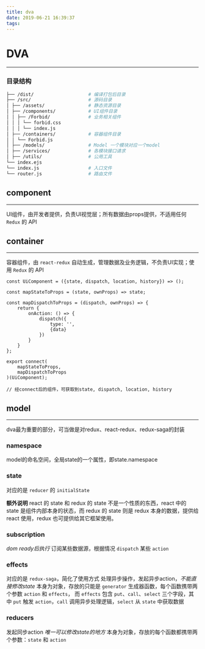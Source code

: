 ```yaml
---
title: dva
date: 2019-06-21 16:39:37
tags:
---
```


# DVA
----

### 目录结构

```bash
├── /dist/                    # 编译打包后目录
├── /src/                     # 源码目录
│ ├── /assets/                # 静态资源目录
│ ├── /components/            # UI组件目录
│ │ ├── /Forbid/              # 业务相关组件
│ │ │ └── forbid.css          
│ │ │ └── index.js            
│ ├── /containers/            # 容器组件目录
│ │ └── Forbid.js             
│ ├── /models/                # Model 一个模块对应一个model
│ ├── /services/              # 各模块接口请求
│ ├── /utils/                 # 公用工具
└── index.ejs                 
└── index.js                  # 入口文件
└── router.js                 # 路由文件
```

## component
----
UI组件，由开发者提供，负责UI视觉层；所有数据由props提供，不适用任何 `Redux` 的 API

## container
----
容器组件，由 `react-redux` 自动生成，管理数据及业务逻辑，不负责UI实现；使用 `Redux` 的 API

```
const UiComponent = ({state, dispatch, location, history}) => ();

const mapStateToProps = (state, ownProps) => state;

const mapDispatchToProps = (dispatch, ownProps) => {
    return {
        onAction: () => {
            dispatch({
                type: '',
                {data}
            })
        }
    }
};

export connect(
    mapStateToProps,
    mapDispatchToProps
)(UiComponent);

// 经connect后的组件，可获取到state, dispatch, location, history
```

## model
----
dva最为重要的部分，可当做是对redux、react-redux、redux-saga的封装

### namespace
model的命名空间，全局state的一个属性，即state.namespace

### state
对应的是 `reducer` 的 `initialState`

**额外说明**
react 的 state 和 redux 的 state 不是一个性质的东西，react 中的 state 是组件内部本身的状态，而 redux 的 state 则是 redux 本身的数据，提供给 react 使用，redux 也可提供给其它框架使用。

### subscription
*dom ready后执行*
订阅某些数据源，根据情况 `dispatch` 某些 `action`

### effects
对应的是 `redux-saga`，简化了使用方式
处理异步操作，发起异步action，*不能直接修改state*
本身为对象，存放的只能是 `generator` 生成器函数，每个函数携带两个参数 `action` 和 `effects`，
而 `effects` 包含 `put`、`call`、`select` 三个字段，其中 `put` 触发 `action`，`call` 调用异步处理逻辑，`select` 从 `state` 中获取数据

### reducers
发起同步action
*唯一可以修改state的地方*
本身为对象，存放的每个函数都携带两个参数：`state` 和 `action`
